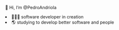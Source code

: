  👋 Hi, I’m @PedroAndriola
 
<div>
<li>👨🏻‍💻 software developer in creation
<li>🌎 studying to develop better software and people
</div>

<!---
PedroAndriola/PedroAndriola is a ✨ special ✨ repository because its `README.md` (this file) appears on your GitHub profile.
You can click the Preview link to take a look at your changes.
--->

